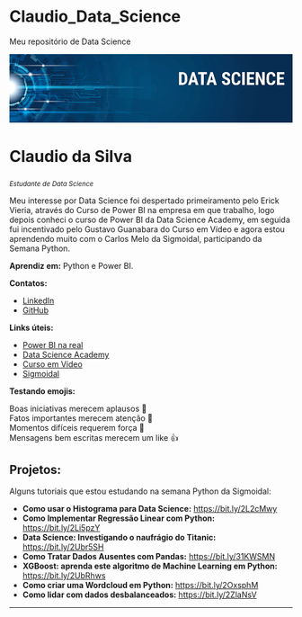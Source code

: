 # Claudio_Data_Science
Meu repositório de Data Science


<p align="center">
  <img src="banner.png" >
</p>

# Claudio da Silva
<sub>*Estudante de Data Science* </sub>

Meu interesse por Data Science foi despertado primeiramento pelo Erick Vieria, através do Curso de Power BI na empresa em que trabalho, logo depois conheci o curso de Power BI da Data Science Academy, em seguida fui incentivado pelo Gustavo Guanabara do Curso em Vídeo e agora estou aprendendo muito com o Carlos Melo da Sigmoidal, participando da Semana Python.


**Aprendiz em:** Python e Power BI.

**Contatos:**
* [LinkedIn](https://www.linkedin.com/in/cláudio-silva-7674281a1)
* [GitHub](https://bit.ly/2XWtBPJ)

**Links úteis:**


* [Power BI na real](https://bit.ly/33Yptm3)
* [Data Science Academy](https://bit.ly/2POOwQk)
* [Curso em Vídeo](https://bit.ly/3kFDISU)
* [Sigmoidal](https://sigmoidal.ai/)


**Testando emojis:**

Boas iniciativas merecem aplausos :clap:\
Fatos importantes merecem atenção :eyes: \
Momentos difíceis requerem força :muscle: \
Mensagens bem escritas merecem um like :+1:



## Projetos:
Alguns tutoriais que estou estudando na semana Python da Sigmoidal:

* **Como usar o Histograma para Data Science:** https://bit.ly/2L2cMwy
* **Como Implementar Regressão Linear com Python:** https://bit.ly/2Li5pzY
* **Data Science: Investigando o naufrágio do Titanic:** https://bit.ly/2Ubr5SH
* **Como Tratar Dados Ausentes com Pandas:** https://bit.ly/31KWSMN
* **XGBoost: aprenda este algoritmo de Machine Learning em Python:** https://bit.ly/2UbRhws
* **Como criar uma Wordcloud em Python:** https://bit.ly/2OxsphM
* **Como lidar com dados desbalanceados:** https://bit.ly/2ZlaNsV

---






